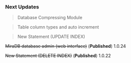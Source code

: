 ### Next Updates

>  Database Compressing Module

> Table column types and auto increment

> New Statement (UPDATE INDEX)

~~MiraDB database admin (web interface)~~ (**Published**) 1.0.24

~~New Statement (DELETE INDEX)~~ (**Published**) 1.0.22